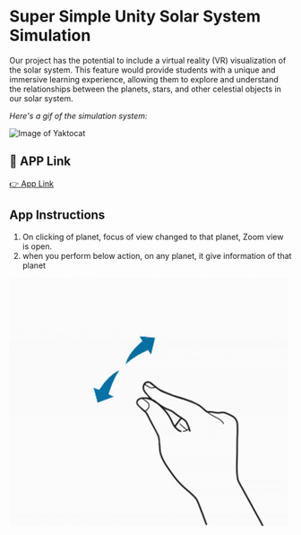 # Super Simple Unity Solar System Simulation


Our project has the potential to include a virtual reality (VR) visualization of the solar system. This feature would provide students with a unique and immersive learning experience, allowing them to explore and understand the relationships between the planets, stars, and other celestial objects in our solar system.


*Here's a gif of the simulation system:*

![Image of Yaktocat](./simulation.gif)


## 🔗 APP Link
[👉  App Link](https://drive.google.com/drive/u/0/folders/1VHlDCe4mFjjYb2RHD6dWfUxB1NJlvBnx?lfhs=2)

## App Instructions
1. On clicking of planet, focus of view changed to that planet, Zoom view is open.
2. when you perform below action, on any planet, it give information of that planet 

![](action.gif)


